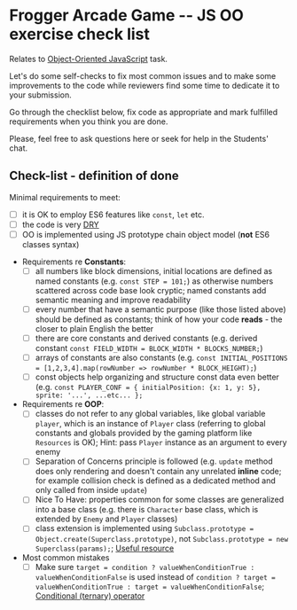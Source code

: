 # Frogger Arcade Game -- JS OO exercise check list

Relates to
[Object-Oriented JavaScript](https://github.com/kottans/frontend/blob/master/tasks/js-oop.md) task.

Let's do some self-checks to fix most common issues
and to make some improvements to the code
while reviewers find some time to dedicate it to your
submission.

Go through the checklist below, fix code as appropriate
and mark fulfilled requirements when you think you are done.

Please, feel free to ask questions here or seek for help
in the Students' chat.

## Check-list - definition of done

Minimal requirements to meet:
* [ ] it is OK to employ ES6 features like `const`, `let` etc.
* [ ] the code is very [DRY](https://en.wikipedia.org/wiki/Don%27t_repeat_yourself)
* [ ] OO is implemented using JS prototype chain object model (**not** ES6 classes syntax)
* Requirements re **Constants**:
    * [ ] all numbers like block dimensions, initial locations are defined as named constants
      (e.g. `const STEP = 101;`) as otherwise numbers scattered across code base look cryptic;
      named constants add semantic meaning and improve readability
    * [ ] every number that have a semantic purpose (like those listed above) should be defined as constants;
      think of how your code **reads** - the closer to plain English the better
    * [ ] there are core constants and derived constants
      (e.g. derived constant `const FIELD_WIDTH = BLOCK_WIDTH * BLOCKS_NUMBER;`)
    * [ ] arrays of constants are also constants
      (e.g. `const INITIAL_POSITIONS = [1,2,3,4].map(rowNumber => rowNumber * BLOCK_HEIGHT);`)
    * [ ] const objects help organizing and structure const data even better
      (e.g. `const PLAYER_CONF = { initialPosition: {x: 1, y: 5}, sprite: '...', ...etc... };`
* Requirements re **OOP**:
    * [ ] classes do not refer to any global variables, like global variable `player`, which is an instance of `Player` class
      (referring to global constants and globals provided by the gaming platform like `Resources` is OK);
      Hint: pass `Player` instance as an argument to every enemy
    * [ ] Separation of Concerns principle is followed
      (e.g. `update` method does only rendering and doesn't contain any unrelated **inline** code;
      for example collision check is defined as a dedicated method and only called from inside `update`)
    * [ ] Nice To Have: properties common for some classes are generalized into a base class
      (e.g. there is `Character` base class, which is extended by `Enemy` and `Player` classes)
    * [ ] class extension is implemented using `Subclass.prototype = Object.create(Superclass.prototype)`,
      not `Subclass.prototype = new Superclass(params);`;
      [Useful resource](https://developer.mozilla.org/en-US/docs/Web/JavaScript/Inheritance_and_the_prototype_chain)
* Most common mistakes
    * [ ] Make sure `target = condition ? valueWhenConditionTrue : valueWhenConditionFalse` is used instead of
      `condition ? target = valueWhenConditionTrue : target = valueWhenConditionFalse`;
      [Conditional (ternary) operator](https://developer.mozilla.org/en-US/docs/Web/JavaScript/Reference/Operators/Conditional_Operator)
